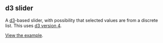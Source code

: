 ## d3 slider

A [d3](https://d3js.org)-based slider, with possibility that selected values are from a
discrete list. This uses [d3 version 4](https://github.com/d3/d3/blob/master/API.md).

[View the example](https://www.biostat.wisc.edu/~kbroman/D3/d3slider).
